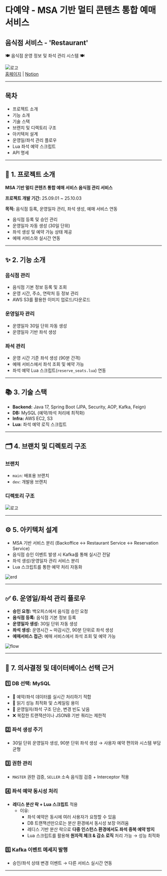 # 다예약 - MSA 기반 멀티 콘텐츠 통합 예매 서비스
## 음식점 서비스 - 'Restaurant'
🍽️ 음식점 운영 정보 및 좌석 관리 시스템 🍽️

![로고](./images/dayeayak01.jpeg)  
[홈페이지](https://github.com/Lucky-Bikini-City-4/restaurant-service) | [Notion](https://www.notion.so/teamsparta/restaurant-service)

---

## 목차
- 프로젝트 소개
- 기능 소개
- 기술 스택
- 브랜치 및 디렉토리 구조
- 아키텍처 설계
- 운영일/좌석 관리 플로우
- Lua 좌석 예약 스크립트
- API 명세

---

## 🚩 1. 프로젝트 소개
**MSA 기반 멀티 콘텐츠 통합 예매 서비스 음식점 관리 서비스**

**프로젝트 개발 기간:** 25.09.01 ~ 25.10.03

**목적:** 음식점 등록, 운영일자 관리, 좌석 생성, 예매 서비스 연동

- 음식점 등록 및 승인 관리
- 운영일자 자동 생성 (30일 단위)
- 좌석 생성 및 예약 가능 상태 제공
- 예매 서비스와 실시간 연동

---

## ✨ 2. 기능 소개

### 음식점 관리
- 음식점 기본 정보 등록 및 조회
- 운영 시간, 주소, 연락처 등 정보 관리
- AWS S3를 활용한 이미지 업로드/다운로드

### 운영일자 관리
- 운영일자 30일 단위 자동 생성
- 운영일자 기반 좌석 생성

### 좌석 관리
- 운영 시간 기준 좌석 생성 (90분 간격)
- 예매 서비스에서 좌석 조회 및 예약 가능
- 좌석 예약 Lua 스크립트(`reserve_seats.lua`) 연동

---

## 📚 3. 기술 스택
- **Backend:** Java 17, Spring Boot (JPA, Security, AOP, Kafka, Feign)
- **DB:** MySQL (예약/좌석 처리에 최적화)
- **Infra:** AWS EC2, S3
- **Lua:** 좌석 예약 로직 스크립트

---

## 🗂️ 4. 브랜치 및 디렉토리 구조

### 브랜치
- `main`: 배포용 브랜치
- `dev`: 개발용 브랜치

### 디렉토리 구조

![로고](./images/directory.png)  



---

## ⚙️ 5. 아키텍처 설계
- MSA 기반 서비스 분리 (Backoffice ↔ Restaurant Service ↔ Reservation Service)
- 음식점 승인 이벤트 발생 시 Kafka를 통해 실시간 전달
- 좌석 생성/운영일자 관리 서비스 분리
- Lua 스크립트를 통한 예약 처리 자동화

![erd](./images/erd.png)



---

## ✅ 6. 운영일/좌석 관리 플로우

- **승인 요청:** 백오피스에서 음식점 승인 요청
- **음식점 등록:** 음식점 기본 정보 등록
- **운영일자 생성:** 30일 단위 자동 생성
- **좌석 생성:** 운영시간 ~ 마감시간, 90분 단위로 좌석 생성
- **예매서비스 접근:** 예매 서비스에서 좌석 조회 및 예약 가능

![flow](./images/flow.png)

---

## 📌 7. 의사결정 및 데이터베이스 선택 근거

### 1️⃣ DB 선택: MySQL
- 🔵 예약/좌석 데이터를 실시간 처리하기 적합
- 🔵 읽기 성능 최적화 및 스케일링 용이
- 🔵 운영일자/좌석 구조 단순, 변경 빈도 낮음
- ❌ 복잡한 트랜잭션이나 JSONB 기반 쿼리는 제한적

### 2️⃣ 좌석 생성 주기
- 30일 단위 운영일자 생성, 90분 단위 좌석 생성 → 사용자 예약 편의와 시스템 부담 균형

### 3️⃣ 권한 관리
- `MASTER` 권한 검증, `SELLER` 소속 음식점 검증  + Interceptor 적용

### 4️⃣ 좌석 예약 동시성 처리
- **레디스 분산 락 + Lua 스크립트** 적용
    - 이유:
        - 좌석 예약은 동시에 여러 사용자가 요청할 수 있음
        - DB 트랜잭션만으로는 분산 환경에서 동시성 보장 어려움
        - 레디스 기반 분산 락으로 **다중 인스턴스 환경에서도 좌석 중복 예약 방지**
        - Lua 스크립트를 활용해 **원자적 체크 & 감소 로직** 처리 가능 → 성능 최적화

### 5️⃣ Kafka 이벤트 메세지 발행
- 승인/좌석 상태 변경 이벤트 → 다른 서비스 실시간 연동

---





